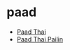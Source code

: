 # paad

 * [Paad Thai](../../index/p/paad-thai-12713.json)
 * [Paad Thai Pailin](../../index/p/paad-thai-pailin-11411.json)
